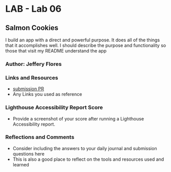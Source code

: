 # LAB - Lab 06

## Salmon Cookies

I build an app with a direct and powerful purpose. It does all of the things that it accomplishes well. I should describe the purpose and functionality so those that visit my README understand the app

### Author: Jeffery Flores

### Links and Resources

* [submission PR](http://xyz.com)
* Any Links you used as reference

### Lighthouse Accessibility Report Score

* Provide a screenshot of your score after running a Lighthouse Accessibility report.

### Reflections and Comments

* Consider including the answers to your daily journal and submission questions here
* This is also a good place to reflect on the tools and resources used and learned